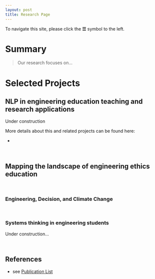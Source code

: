 ```yaml
---
layout: post
title: Research Page
---
```


To navigate this site, please click the **☰** symbol to the left.

# Summary

> Our research focuses on...

# Selected Projects

## NLP in engineering education teaching and research applications

Under construction

More details about this and related projects can be found here: 

+ 

<br/>

## Mapping the landscape of engineering ethics education


<br/>

### Engineering, Decision, and Climate Change

<br/>

### Systems thinking in engineering students

Under construction...

<br/>





## References

* see [Publication List]({{site.baseurl}}/pubs/)



